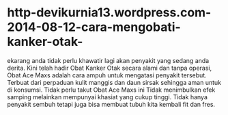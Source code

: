 http-devikurnia13.wordpress.com-2014-08-12-cara-mengobati-kanker-otak-
======================================================================

ekarang anda tidak perlu khawatir lagi akan penyakit yang sedang anda derita. Kini telah hadir Obat Kanker Otak secara alami dan tanpa operasi, Obat Ace Maxs adalah cara ampuh untuk mengatasi penyakit tersebut. Terbuat dari perpaduan kulit manggis dan daun sirsak sehingga aman untuk di konsumsi. Tidak perlu takut Obat Ace Maxs ini Tidak menimbulkan efek samping melainkan mempunyai khasiat yang cukup tinggi. Tidak hanya penyakit sembuh tetapi juga bisa membuat tubuh kita kembali fit dan fres. 
